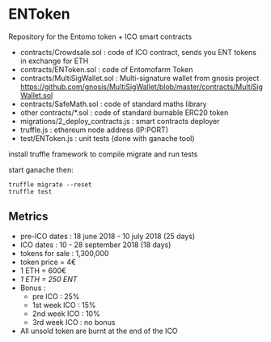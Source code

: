 # ENToken

Repository for the Entomo token + ICO smart contracts

- contracts/Crowdsale.sol : code of ICO contract, sends you ENT tokens in exchange for ETH
- contracts/ENToken.sol : code of Entomofarm Token 
- contracts/MultiSigWallet.sol : Multi-signature wallet from gnosis project https://github.com/gnosis/MultiSigWallet/blob/master/contracts/MultiSigWallet.sol
- contracts/SafeMath.sol : code of standard maths library
- other contracts/*.sol : code of standard burnable ERC20 token 
- migrations/2_deploy_contracts.js : smart contracts deployer
- truffle.js : ethereum node address (IP:PORT)
- test/ENToken.js : unit tests (done with ganache tool)



install truffle framework to compile migrate and run tests

start ganache then:

```
truffle migrate --reset 
truffle test 
```


## Metrics 
- pre-ICO dates : 18 june 2018 - 10 july 2018 (25 days)
- ICO dates : 10 - 28 september 2018  (18 days)
- tokens for sale : 1,300,000
- token price = 4€
- 1 ETH = 600€ 
- *1 ETH = 250 ENT*
- Bonus : 
    - pre ICO : 25%
    - 1st week ICO : 15%
    - 2nd week ICO : 10%
    - 3rd week ICO : no bonus
- All unsold token are burnt at the end of the ICO